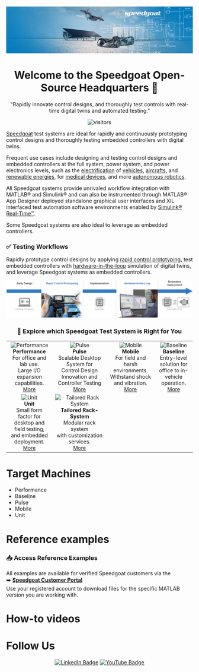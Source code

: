 <div align="center">
  
  ![Speedgoat Logo](SG-cover.jpg)
  
  # Welcome to the Speedgoat Open-Source Headquarters 👋
  
  "Rapidly innovate control designs, and thoroughly test controls with real-time digital twins and automated testing."
  
  ![visitors](https://visitor-badge.laobi.icu/badge?page_id=asemedyarov.visitor-badge)
  
</div>

[Speedgoat](https://www.speedgoat.com) test systems are ideal for rapidly and continuously prototyping control designs and thoroughly testing embedded controllers with digital twins.

Frequent use cases include designing and testing control designs and embedded controllers at the full system, power system, and power electronics levels, such as the [electrification](https://www.speedgoat.com/solutions/testing-workflows/electrification-of-everything) of [vehicles](https://www.speedgoat.com/solutions/industries/automotive), [aircrafts](https://www.speedgoat.com/solutions/industries/aerospace), and [renewable energies](https://www.speedgoat.com/solutions/industries/power-systems/microgrids-and-renewables), for [medical devices](https://www.speedgoat.com/solutions/industries/medical-devices), and more [autonomous robotics](https://www.speedgoat.com/solutions/industries/robotic-and-autonomous-systems).

All Speedgoat systems provide unrivaled workflow integration with MATLAB® and Simulink® and can also be instrumented through MATLAB® App Designer deployed standalone graphical user interfaces and XIL interfaced test automation software environments enabled by [Simulink® Real-Time™](https://www.mathworks.com/products/simulink-real-time.html).

Some Speedgoat systems are also ideal to leverage as embedded controllers.

### ✅ Testing Workflows​
Rapidly prototype control designs by applying [rapid control prototyping](https://www.speedgoat.com/solutions/testing-workflows/rapid-control-prototyping), test embedded controllers with
[hardware-in-the-loop](https://www.speedgoat.com/solutions/testing-workflows/hardware-in-the-loop) simulation of digital twins, and leverage Speedgoat systems as embedded controllers.

<div align="center">
  
  ![Testing Workflows](Workflows.png)
  
</div>

<h3 align="center">🚀 Explore which Speedgoat Test System is Right for You</h3>

<table align="center">
  <tr>
    <td align="center">
      <img src="https://www.speedgoat.com/images/products/Performance.png" width="100" alt="Performance"/>
      <br><strong>Performance</strong><br>
      For office and lab use.<br>
      Large I/O expansion capabilities.<br>
      <a href="#">More</a>
    </td>
    <td align="center">
      <img src="https://www.speedgoat.com/images/products/Pulse.png" width="100" alt="Pulse"/>
      <br><strong>Pulse</strong><br>
      Scalable Desktop System for<br>
      Control Design Innovation and Controller Testing<br>
      <a href="#">More</a>
    </td>
    <td align="center">
      <img src="https://www.speedgoat.com/images/products/Mobile.png" width="100" alt="Mobile"/>
      <br><strong>Mobile</strong><br>
      For field and harsh environments.<br>
      Withstand shock and vibration.<br>
      <a href="#">More</a>
    </td>
    <td align="center">
      <img src="https://www.speedgoat.com/images/products/Baseline.png" width="100" alt="Baseline"/>
      <br><strong>Baseline</strong><br>
      Entry-level solution for<br>
      office to in-vehicle operation.<br>
      <a href="#">More</a>
    </td>
  </tr>
  <tr>
    <td align="center">
      <img src="https://www.speedgoat.com/images/products/Unit.png" width="100" alt="Unit"/>
      <br><strong>Unit</strong><br>
      Small form factor for<br>
      desktop and field testing,<br>
      and embedded deployment.<br>
      <a href="#">More</a>
    </td>
    <td align="center">
      <img src="https://www.speedgoat.com/images/products/TailoredRack.png" width="100" alt="Tailored Rack System"/>
      <br><strong>Tailored Rack-System</strong><br>
      Modular rack system<br>
      with customization services.<br>
      <a href="#">More</a>
    </td>
    <td colspan="2"></td>
  </tr>
</table>

# Target Machines

- Performance
- Baseline
- Pulse
- Mobile
- Unit

# Reference examples

### 📥 Access Reference Examples

All examples are available for verified Speedgoat customers via the  
➡️ **[Speedgoat Customer Portal](https://www.speedgoat.com/customerportal)**  
Use your registered account to download files for the specific MATLAB version you are working with.

# How-to videos

# Follow Us

<div align="center">

[![LinkedIn Badge](https://camo.githubusercontent.com/845676b3fe4e123995055ec3fb1da6403c3126f65c1aa5dee0c27ea67bf41c0b/68747470733a2f2f696d672e736869656c64732e696f2f62616467652f4c696e6b6564496e2d626c75653f7374796c653d666c6174266c6f676f3d6c696e6b6564696e266c6162656c436f6c6f723d626c7565)](https://www.linkedin.com/company/speedgoat/) [![YouTube Badge](https://camo.githubusercontent.com/7862c30d615b0efd7b5ab5578dc6eb297726dbf22d11a732a473d2abeb8b938e/68747470733a2f2f696d672e736869656c64732e696f2f62616467652f596f75547562652d4646303030303f7374796c653d666c6174266c6f676f3d796f7574756265266c6f676f436f6c6f723d7768697465)](https://www.youtube.com/@SpeedgoatRT)

</div>
